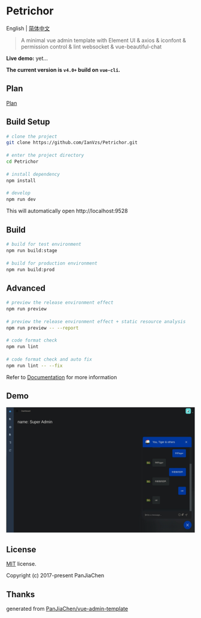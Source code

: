 # Petrichor

English | [简体中文](./README-zh.md)

> A minimal vue admin template with Element UI & axios & iconfont & permission control & lint
> websocket & vue-beautiful-chat

**Live demo:** 
yet...

**The current version is `v4.0+` build on `vue-cli`.**

## Plan
[Plan](./plan.md)
## Build Setup

```bash
# clone the project
git clone https://github.com/IanVzs/Petrichor.git

# enter the project directory
cd Petrichor

# install dependency
npm install

# develop
npm run dev
```

This will automatically open http://localhost:9528

## Build

```bash
# build for test environment
npm run build:stage

# build for production environment
npm run build:prod
```

## Advanced

```bash
# preview the release environment effect
npm run preview

# preview the release environment effect + static resource analysis
npm run preview -- --report

# code format check
npm run lint

# code format check and auto fix
npm run lint -- --fix
```

Refer to [Documentation](https://panjiachen.github.io/vue-element-admin-site/guide/essentials/deploy.html) for more information

## Demo

![demo](https://github.com/IanVzs/Petrichor/blob/master/version_shows/now_version.jpg "now version")

## License

[MIT](https://github.com/IanVzs/Petrichor/blob/master/LICENSE) license.

Copyright (c) 2017-present PanJiaChen

## Thanks
generated from [PanJiaChen/vue-admin-template](https://github.com/PanJiaChen/vue-admin-template)